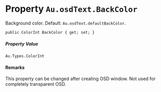 # Property `Au.osdText.BackColor`

Background color. Default: `Au.osdText.defaultBackColor`.

```
public ColorInt BackColor { get; set; }
```

##### Property Value

`Au.Types.ColorInt`

#### Remarks

This property can be changed after creating OSD window. Not used for completely transparent OSD.